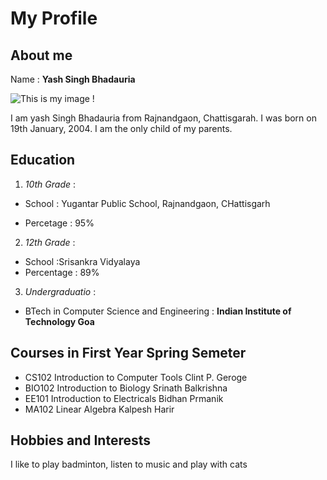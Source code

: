 # My Profile
## About me

Name : **Yash Singh Bhadauria**

![ This is my image !](https://img.freepik.com/free-vector/it-takes-two-tango-idiom_1308-17930.jpg?w=900&t=st=1682403112~exp=1682403712~hmac=2889daec0ef012c6e2f89adda180e92ff1d5544be372ded4fc9c6c9be487f49c)

I am yash Singh Bhadauria from Rajnandgaon, Chattisgarah. I was born on 19th January, 2004. I am the only child of my parents.

## Education
1. *10th Grade* :

  - School : Yugantar Public School, Rajnandgaon, CHattisgarh
  
  - Percetage : 95%
2. *12th Grade* :
  - School :Srisankra Vidyalaya
  - Percentage : 89%

3. *Undergraduatio* :
  - BTech in Computer Science and Engineering : **Indian Institute of Technology Goa**

## Courses in First Year Spring Semeter
- CS102  Introduction to Computer Tools  Clint P. Geroge
- BIO102 Introduction to Biology         Srinath Balkrishna
- EE101  Introduction to Electricals     Bidhan Prmanik
- MA102  Linear Algebra                  Kalpesh Harir

## Hobbies and Interests
I like to play badminton, listen to music and play with cats 
